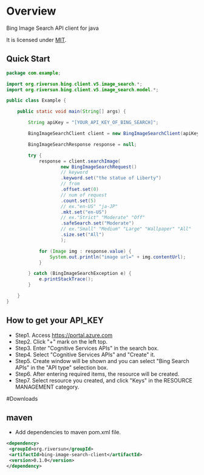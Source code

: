# Overview
Bing Image Search API client for java

It is licensed under [MIT](https://opensource.org/licenses/MIT).

## Quick Start

```java
package com.example;

import org.riversun.bing.client.v5.image_search.*;
import org.riversun.bing.client.v5.image_search.model.*;

public class Example {

	public static void main(String[] args) {

		String apiKey = "[YOUR_API_KEY_OF_BING_SEARCH]";

		BingImageSearchClient client = new BingImageSearchClient(apiKey);

		BingImageSearchResponse response = null;

		try {
			response = client.searchImage(
					new BingImageSearchRequest()
					// keyword
					.keyword.set("the statue of Liberty")
					// from
					.offset.set(0)
					// num of request
					.count.set(5)
					// ex."en-US" "ja-JP"
					.mkt.set("en-US")
					// ex."Strict" "Moderate" "Off"
					.safeSearch.set("Moderate")
					// ex."Small" "Medium" "Large" "Wallpaper" "All"
					.size.set("All")
					);

			for (Image img : response.value) {
				System.out.println("image url=" + img.contentUrl);
			}

		} catch (BingImageSearchException e) {
			e.printStackTrace();
		}

	}
}

```

## How to get your API_KEY

- Step1. Access https://portal.azure.com
- Step2. Click "+" mark on the left top.
- Step3. Enter "Cognitive Services APIs" in the search box.
- Step4. Select "Cognitive Services APIs" and "Create" it.
- Step5. Create window will be shown and you can select "Bing Search APIs" in the "API type" selection box.
- Step6. After entering required items, the resource will be created.
- Step7. Select resource you created, and click "Keys" in the RESOURCE MANAGEMENT category.


#Downloads
## maven
- Add dependencies to maven pom.xml file.
```xml
<dependency>
 <groupId>org.riversun</groupId>
 <artifactId>bing-image-search-client</artifactId>
 <version>0.1.0</version>
</dependency>
```



